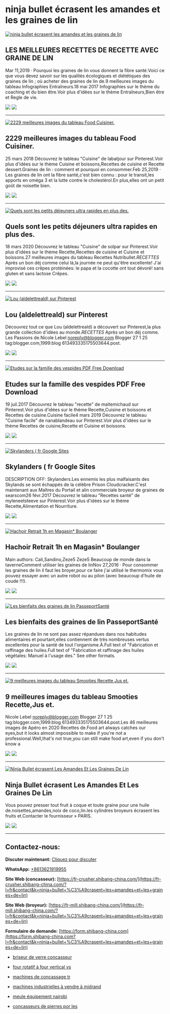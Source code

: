 # ninja bullet écrasent les amandes et les graines de lin

<a href="https://swt.shibang-china.com/?l=fr&img&k=ninja+bullet+%C3%A9crasent+les+amandes+et+les+graines+de+lin" target="_blank">![ninja bullet écrasent les amandes et les graines de lin](http://static.shibang-china.com/all-800x300/560.jpg)</a>

## LES MEILLEURES RECETTES DE RECETTE AVEC GRAINE DE LIN
Mar 11,2019 · Pourquoi les graines de lin vous donnent la fibre santé.Voici ce que vous devez savoir sur les qualités écologiques et diététiques des graines de lin ; où acheter des graines de lin de.9 meilleures images du tableau Infographies Entraîneurs.18 mai 2017 Infographies sur le thème du coaching et du bien être.Voir plus d'idées sur le thème Entraîneurs,Bien être et Regle de vie.


<a href="https://whatsapp.shibangsoft.com/WhatsApp.php" target="_blank" title="WhatsApp">![](http://static.shibang-china.com/icon/whatsapp.png)</a> <a href="https://swt.shibang-china.com/?l=fr&icon&k=ninja+bullet+%C3%A9crasent+les+amandes+et+les+graines+de+lin" target="_blank">![](http://static.shibang-china.com/icon/chat-fr.png)</a>

---

<a href="https://swt.shibang-china.com/?l=fr&img&k=ninja+bullet+%C3%A9crasent+les+amandes+et+les+graines+de+lin" target="_blank">![2229 meilleures images du tableau Food Cuisiner.](http://static.shibang-china.com/all-800x300/800.jpg)</a>

## 2229 meilleures images du tableau Food Cuisiner.
25 mars 2018 Découvrez le tableau "Cuisine" de labatjour sur Pinterest.Voir plus d'idées sur le thème Cuisine et boissons,Recettes de cuisine et Recette dessert.Graines de lin : comment et pourquoi en consommer.Feb 25,2019 · Les graines de lin ont la fibre santé,c'est bien connu : pour le transit,les apports en oméga 3 et la lutte contre le cholestérol.En plus,elles ont un petit goût de noisette bien.


<a href="https://whatsapp.shibangsoft.com/WhatsApp.php" target="_blank" title="WhatsApp">![](http://static.shibang-china.com/icon/whatsapp.png)</a> <a href="https://swt.shibang-china.com/?l=fr&icon&k=ninja+bullet+%C3%A9crasent+les+amandes+et+les+graines+de+lin" target="_blank">![](http://static.shibang-china.com/icon/chat-fr.png)</a>

---

<a href="https://swt.shibang-china.com/?l=fr&img&k=ninja+bullet+%C3%A9crasent+les+amandes+et+les+graines+de+lin" target="_blank">![Quels sont les petits déjeuners ultra rapides en plus des.](http://static.shibang-china.com/all-800x300/584.jpg)</a>

## Quels sont les petits déjeuners ultra rapides en plus des.
18 mars 2020 Découvrez le tableau "Cuisine" de solpar sur Pinterest.Voir plus d'idées sur le thème Recette,Recettes de cuisine et Cuisine et boissons.27 meilleures images du tableau Recettes Nutribullet.*RECETTES* Après un bon déj comme celui là,la journée ne peut qu'être excellente! J'ai improvisé ces crêpes protéinées: le papa et la cocotte ont tout dévoré! sans gluten et sans lactose Crêpes.


<a href="https://whatsapp.shibangsoft.com/WhatsApp.php" target="_blank" title="WhatsApp">![](http://static.shibang-china.com/icon/whatsapp.png)</a> <a href="https://swt.shibang-china.com/?l=fr&icon&k=ninja+bullet+%C3%A9crasent+les+amandes+et+les+graines+de+lin" target="_blank">![](http://static.shibang-china.com/icon/chat-fr.png)</a>

---

<a href="https://swt.shibang-china.com/?l=fr&img&k=ninja+bullet+%C3%A9crasent+les+amandes+et+les+graines+de+lin" target="_blank">![Lou (aldelettreald) sur Pinterest](http://static.shibang-china.com/all-800x300/1148.jpg)</a>

## Lou (aldelettreald) sur Pinterest
Découvrez tout ce que Lou (aldelettreald) a découvert sur Pinterest,la plus grande collection d'idées au monde.*RECETTES* Après un bon déj comme. Les Passions de.Nicole Lebel noreply@blogger.com Blogger 27 1 25 tag:blogger.com,1999:blog 613493335175503644.post.


<a href="https://whatsapp.shibangsoft.com/WhatsApp.php" target="_blank" title="WhatsApp">![](http://static.shibang-china.com/icon/whatsapp.png)</a> <a href="https://swt.shibang-china.com/?l=fr&icon&k=ninja+bullet+%C3%A9crasent+les+amandes+et+les+graines+de+lin" target="_blank">![](http://static.shibang-china.com/icon/chat-fr.png)</a>

---

<a href="https://swt.shibang-china.com/?l=fr&img&k=ninja+bullet+%C3%A9crasent+les+amandes+et+les+graines+de+lin" target="_blank">![Etudes sur la famille des vespides PDF Free Download](http://static.shibang-china.com/all-800x300/1411.jpg)</a>

## Etudes sur la famille des vespides PDF Free Download
19 juil.2017 Découvrez le tableau "recette" de maitemichaud sur Pinterest.Voir plus d'idées sur le thème Recette,Cuisine et boissons et Recettes de cuisine.Cuisine facile4 mars 2019 Découvrez le tableau "Cuisine facile" de nanablandeau sur Pinterest.Voir plus d'idées sur le thème Recettes de cuisine,Recette et Cuisine et boissons.


<a href="https://whatsapp.shibangsoft.com/WhatsApp.php" target="_blank" title="WhatsApp">![](http://static.shibang-china.com/icon/whatsapp.png)</a> <a href="https://swt.shibang-china.com/?l=fr&icon&k=ninja+bullet+%C3%A9crasent+les+amandes+et+les+graines+de+lin" target="_blank">![](http://static.shibang-china.com/icon/chat-fr.png)</a>

---

<a href="https://swt.shibang-china.com/?l=fr&img&k=ninja+bullet+%C3%A9crasent+les+amandes+et+les+graines+de+lin" target="_blank">![Skylanders ( fr Google Sites](http://static.shibang-china.com/all-800x300/706.jpg)</a>

## Skylanders ( fr Google Sites
DESCRIPTION OFF: Skylanders.Les ennemis les plus malfaisants des Skylands se sont échappés de la célèbre Prison Cloudcracker.C'est maintenant aux Maîtres du Portail et alin commerciale broyeur de graines de searscom26 févr.2017 Découvrez le tableau "Recettes santé" de myleneetsteeve sur Pinterest.Voir plus d'idées sur le thème Recette,Alimentation et Nourriture.


<a href="https://whatsapp.shibangsoft.com/WhatsApp.php" target="_blank" title="WhatsApp">![](http://static.shibang-china.com/icon/whatsapp.png)</a> <a href="https://swt.shibang-china.com/?l=fr&icon&k=ninja+bullet+%C3%A9crasent+les+amandes+et+les+graines+de+lin" target="_blank">![](http://static.shibang-china.com/icon/chat-fr.png)</a>

---

<a href="https://swt.shibang-china.com/?l=fr&img&k=ninja+bullet+%C3%A9crasent+les+amandes+et+les+graines+de+lin" target="_blank">![Hachoir Retrait 1h en Magasin* Boulanger](http://static.shibang-china.com/all-800x300/436.jpg)</a>

## Hachoir Retrait 1h en Magasin* Boulanger
Main authors: Cali,Sandino,Zeze5 Zeze5 Beaucoup de monde dans la taverneComment utiliser les graines de linNov 27,2016 · Pour consommer les graines de lin il faut les broyer,pour ce faire j'ai utilisé le thermomix vous pouvez essayer avec un autre robot ou au pilon (avec beaucoup d'huile de coude !!!).


<a href="https://whatsapp.shibangsoft.com/WhatsApp.php" target="_blank" title="WhatsApp">![](http://static.shibang-china.com/icon/whatsapp.png)</a> <a href="https://swt.shibang-china.com/?l=fr&icon&k=ninja+bullet+%C3%A9crasent+les+amandes+et+les+graines+de+lin" target="_blank">![](http://static.shibang-china.com/icon/chat-fr.png)</a>

---

<a href="https://swt.shibang-china.com/?l=fr&img&k=ninja+bullet+%C3%A9crasent+les+amandes+et+les+graines+de+lin" target="_blank">![Les bienfaits des graines de lin PasseportSanté](http://static.shibang-china.com/all-800x300/679.jpg)</a>

## Les bienfaits des graines de lin PasseportSanté
Les graines de lin ne sont pas assez répandues dans nos habitudes alimentaires et pourtant,elles contiennent de très nombreuses vertus excellentes pour la santé de tout l'organisme.À.Full text of "Fabrication et raffinage des huiles.Full text of "Fabrication et raffinage des huiles végétales: Manuel à l'usage des." See other formats.


<a href="https://whatsapp.shibangsoft.com/WhatsApp.php" target="_blank" title="WhatsApp">![](http://static.shibang-china.com/icon/whatsapp.png)</a> <a href="https://swt.shibang-china.com/?l=fr&icon&k=ninja+bullet+%C3%A9crasent+les+amandes+et+les+graines+de+lin" target="_blank">![](http://static.shibang-china.com/icon/chat-fr.png)</a>

---

<a href="https://swt.shibang-china.com/?l=fr&img&k=ninja+bullet+%C3%A9crasent+les+amandes+et+les+graines+de+lin" target="_blank">![9 meilleures images du tableau Smooties Recette,Jus et.](http://static.shibang-china.com/all-800x300/579.jpg)</a>

## 9 meilleures images du tableau Smooties Recette,Jus et.
Nicole Lebel noreply@blogger.com Blogger 27 1 25 tag:blogger.com,1999:blog 613493335175503644.post.Les 46 meilleures images de Apéro en 2020 Recettes de.Food art always catches our eyes,but it looks almost impossible to make if you're not a professional.Well,that's not true,you can still make food art,even if you don't know a


<a href="https://whatsapp.shibangsoft.com/WhatsApp.php" target="_blank" title="WhatsApp">![](http://static.shibang-china.com/icon/whatsapp.png)</a> <a href="https://swt.shibang-china.com/?l=fr&icon&k=ninja+bullet+%C3%A9crasent+les+amandes+et+les+graines+de+lin" target="_blank">![](http://static.shibang-china.com/icon/chat-fr.png)</a>

---

<a href="https://swt.shibang-china.com/?l=fr&img&k=ninja+bullet+%C3%A9crasent+les+amandes+et+les+graines+de+lin" target="_blank">![Ninja Bullet écrasent Les Amandes Et Les Graines De Lin](http://static.shibang-china.com/all-800x300/483.jpg)</a>

## Ninja Bullet écrasent Les Amandes Et Les Graines De Lin
Vous pouvez presser tout fruit à coque et toute graine pour une huile de.noisettes,amandes,noix de coco,lin.les cylindres broyeurs écrasent les fruits et.Contacter le fournisseur » PARIS.

<a href="https://whatsapp.shibangsoft.com/WhatsApp.php" target="_blank" title="WhatsApp">![](http://static.shibang-china.com/icon/whatsapp.png)</a> <a href="https://swt.shibang-china.com/?l=fr&icon&k=ninja+bullet+%C3%A9crasent+les+amandes+et+les+graines+de+lin" target="_blank">![](http://static.shibang-china.com/icon/chat-fr.png)</a>

---
## Contactez-nous:

**Discuter maintenant:** [Cliquez pour discuter](https://swt.shibang-china.com?l=fr&contact&k=ninja+bullet+%C3%A9crasent+les+amandes+et+les+graines+de+lin)

**WhatsApp:**  [+8613621919955](https://whatsapp.shibangsoft.com/WhatsApp.php)

**Site Web (concasseur):** [https://fr-crusher.shibang-china.com/](https://fr-crusher.shibang-china.com/?l=fr&contact&k=ninja+bullet+%C3%A9crasent+les+amandes+et+les+graines+de+lin)

**Site Web (broyeur):** [https://fr-mill.shibang-china.com/](https://fr-mill.shibang-china.com/?l=fr&contact&k=ninja+bullet+%C3%A9crasent+les+amandes+et+les+graines+de+lin)

**Formulaire de demande:** [https://form.shibang-china.com](https://form.shibang-china.com?l=fr&contact&k=ninja+bullet+%C3%A9crasent+les+amandes+et+les+graines+de+lin)

* [briseur de verre concasseur](../27/briseur%20de%20verre%20concasseur.md)

* [four rotatif à four vertical vs](../26/four%20rotatif%20%C3%A0%20four%20vertical%20vs.md)

* [machines de concassage tr](../28/machines%20de%20concassage%20tr.md)

* [machines industrielles à vendre à midrand](../35/machines%20industrielles%20%C3%A0%20vendre%20%C3%A0%20midrand.md)

* [meule équipement nairobi](../40/meule%20%C3%A9quipement%20nairobi.md)

* [concasseurs de pierres por les](../38/concasseurs%20de%20pierres%20por%20les.md)